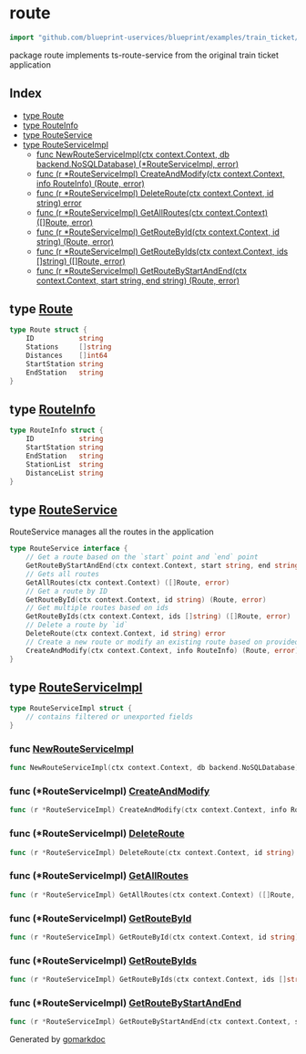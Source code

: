<!-- Code generated by gomarkdoc. DO NOT EDIT -->

# route

```go
import "github.com/blueprint-uservices/blueprint/examples/train_ticket/workflow/route"
```

package route implements ts\-route\-service from the original train ticket application

## Index

- [type Route](<#Route>)
- [type RouteInfo](<#RouteInfo>)
- [type RouteService](<#RouteService>)
- [type RouteServiceImpl](<#RouteServiceImpl>)
  - [func NewRouteServiceImpl\(ctx context.Context, db backend.NoSQLDatabase\) \(\*RouteServiceImpl, error\)](<#NewRouteServiceImpl>)
  - [func \(r \*RouteServiceImpl\) CreateAndModify\(ctx context.Context, info RouteInfo\) \(Route, error\)](<#RouteServiceImpl.CreateAndModify>)
  - [func \(r \*RouteServiceImpl\) DeleteRoute\(ctx context.Context, id string\) error](<#RouteServiceImpl.DeleteRoute>)
  - [func \(r \*RouteServiceImpl\) GetAllRoutes\(ctx context.Context\) \(\[\]Route, error\)](<#RouteServiceImpl.GetAllRoutes>)
  - [func \(r \*RouteServiceImpl\) GetRouteById\(ctx context.Context, id string\) \(Route, error\)](<#RouteServiceImpl.GetRouteById>)
  - [func \(r \*RouteServiceImpl\) GetRouteByIds\(ctx context.Context, ids \[\]string\) \(\[\]Route, error\)](<#RouteServiceImpl.GetRouteByIds>)
  - [func \(r \*RouteServiceImpl\) GetRouteByStartAndEnd\(ctx context.Context, start string, end string\) \(Route, error\)](<#RouteServiceImpl.GetRouteByStartAndEnd>)


<a name="Route"></a>
## type [Route](<https://github.com/blueprint-uservices/blueprint/blob/main/examples/train_ticket/workflow/route/data.go#L3-L9>)



```go
type Route struct {
    ID           string
    Stations     []string
    Distances    []int64
    StartStation string
    EndStation   string
}
```

<a name="RouteInfo"></a>
## type [RouteInfo](<https://github.com/blueprint-uservices/blueprint/blob/main/examples/train_ticket/workflow/route/data.go#L11-L17>)



```go
type RouteInfo struct {
    ID           string
    StartStation string
    EndStation   string
    StationList  string
    DistanceList string
}
```

<a name="RouteService"></a>
## type [RouteService](<https://github.com/blueprint-uservices/blueprint/blob/main/examples/train_ticket/workflow/route/routeService.go#L16-L29>)

RouteService manages all the routes in the application

```go
type RouteService interface {
    // Get a route based on the `start` point and `end` point
    GetRouteByStartAndEnd(ctx context.Context, start string, end string) (Route, error)
    // Gets all routes
    GetAllRoutes(ctx context.Context) ([]Route, error)
    // Get a route by ID
    GetRouteById(ctx context.Context, id string) (Route, error)
    // Get multiple routes based on ids
    GetRouteByIds(ctx context.Context, ids []string) ([]Route, error)
    // Delete a route by `id`
    DeleteRoute(ctx context.Context, id string) error
    // Create a new route or modify an existing route based on provided `info` for the route
    CreateAndModify(ctx context.Context, info RouteInfo) (Route, error)
}
```

<a name="RouteServiceImpl"></a>
## type [RouteServiceImpl](<https://github.com/blueprint-uservices/blueprint/blob/main/examples/train_ticket/workflow/route/routeService.go#L31-L33>)



```go
type RouteServiceImpl struct {
    // contains filtered or unexported fields
}
```

<a name="NewRouteServiceImpl"></a>
### func [NewRouteServiceImpl](<https://github.com/blueprint-uservices/blueprint/blob/main/examples/train_ticket/workflow/route/routeService.go#L35>)

```go
func NewRouteServiceImpl(ctx context.Context, db backend.NoSQLDatabase) (*RouteServiceImpl, error)
```



<a name="RouteServiceImpl.CreateAndModify"></a>
### func \(\*RouteServiceImpl\) [CreateAndModify](<https://github.com/blueprint-uservices/blueprint/blob/main/examples/train_ticket/workflow/route/routeService.go#L122>)

```go
func (r *RouteServiceImpl) CreateAndModify(ctx context.Context, info RouteInfo) (Route, error)
```



<a name="RouteServiceImpl.DeleteRoute"></a>
### func \(\*RouteServiceImpl\) [DeleteRoute](<https://github.com/blueprint-uservices/blueprint/blob/main/examples/train_ticket/workflow/route/routeService.go#L39>)

```go
func (r *RouteServiceImpl) DeleteRoute(ctx context.Context, id string) error
```



<a name="RouteServiceImpl.GetAllRoutes"></a>
### func \(\*RouteServiceImpl\) [GetAllRoutes](<https://github.com/blueprint-uservices/blueprint/blob/main/examples/train_ticket/workflow/route/routeService.go#L47>)

```go
func (r *RouteServiceImpl) GetAllRoutes(ctx context.Context) ([]Route, error)
```



<a name="RouteServiceImpl.GetRouteById"></a>
### func \(\*RouteServiceImpl\) [GetRouteById](<https://github.com/blueprint-uservices/blueprint/blob/main/examples/train_ticket/workflow/route/routeService.go#L65>)

```go
func (r *RouteServiceImpl) GetRouteById(ctx context.Context, id string) (Route, error)
```



<a name="RouteServiceImpl.GetRouteByIds"></a>
### func \(\*RouteServiceImpl\) [GetRouteByIds](<https://github.com/blueprint-uservices/blueprint/blob/main/examples/train_ticket/workflow/route/routeService.go#L85>)

```go
func (r *RouteServiceImpl) GetRouteByIds(ctx context.Context, ids []string) ([]Route, error)
```



<a name="RouteServiceImpl.GetRouteByStartAndEnd"></a>
### func \(\*RouteServiceImpl\) [GetRouteByStartAndEnd](<https://github.com/blueprint-uservices/blueprint/blob/main/examples/train_ticket/workflow/route/routeService.go#L98>)

```go
func (r *RouteServiceImpl) GetRouteByStartAndEnd(ctx context.Context, start string, end string) (Route, error)
```



Generated by [gomarkdoc](<https://github.com/princjef/gomarkdoc>)
